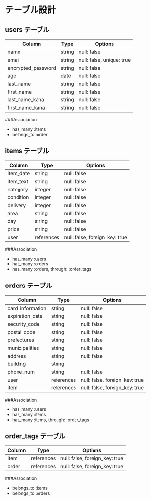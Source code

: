 # テーブル設計

## users テーブル

| Column             | Type   | Options                    |
| ------------------ | ------ | -------------------------- |
| name               | string | null: false                |
| email              | string | null: false, unique: true  |
| encrypted_password | string | null: false                |
| age                | date   | null: false                |
| last_name          | string | null: false                |
| first_name         | string | null: false                |
| last_name_kana     | string | null: false                |
| first_name_kana    | string | null: false                |

###Association
- has_many :items
- belongs_to :order

## items テーブル

| Column       | Type          | Options                        |
| ------------ | ------------- | ------------------------------ |
| item_date    | string        | null: false                    |
| item_text    | string        | null: false                    |
| category     | integer       | null: false                    |
| condition    | integer       | null: false                    |
| delivery     | integer       | null: false                    |
| area         | string        | null: false                    |
| day          | string        | null: false                    |
| price        | string        | null: false                    |
| user         | references    | null: false, foreign_key: true |

###Association
- has_many :users
- has_many :orders
- has_many :orders, through: :order_tags

## orders テーブル

| Column              | Type         | Options                         |
| ------------------- | ------------ | ------------------------------- |
| card_information    | string       | null: false                     |
| expiration_date     | string       | null: false                     |
| security_code       | string       | null: false                     |
| postal_code         | string       | null: false                     |
| prefectures         | string       | null: false                     |
| municipalities      | string       | null: false                     |
| address             | string       | null: false                     |
| building            | string       |                                 |
| phone_num           | string       | null: false                     |
| user                | references   | null: false, foreign_key: true  |
| item                | references   | null: false, foreign_key: true  |

###Association
- has_many :users
- has_many :items
- has_many :items, through: :order_tags

## order_tags テーブル

| Column              | Type         | Options                         |
| ------------------- | ------------ | ------------------------------- |
| item                | references   | null: false, foreign_key: true  |
| order               | references   | null: false, foreign_key: true  |

###Association
- belongs_to :items
- belongs_to :orders